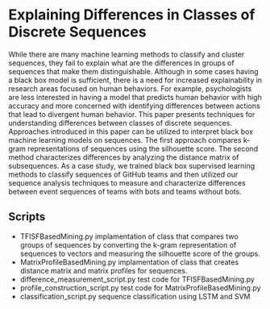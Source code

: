 # Explaining Differences in Classes of Discrete Sequences
While there are many machine learning methods to classify and cluster sequences, they fail to explain what are the differences in groups of sequences that make them distinguishable. Although in some cases having a black box model is sufficient, there is a need for increased explainability in research areas focused on human behaviors. For example, psychologists are less interested in having a model that predicts human behavior with high accuracy and more concerned with identifying differences between actions that lead to divergent human behavior.
This paper presents techniques for understanding differences between classes of discrete sequences. Approaches introduced in this paper can be utilized to interpret black box machine learning models on sequences. The first approach compares k-gram representations of sequences using the silhouette score. The second method characterizes differences by analyzing the distance matrix of subsequences. As a case study, we trained black box supervised learning methods to classify sequences of GitHub teams and then utilized our sequence analysis techniques to measure and characterize differences between event sequences of teams with bots and teams without bots.
## Scripts
* TFISFBasedMining.py implamentation of class that compares two groups of sequences by converting the k-gram representation of sequences to vectors and measuring the silhouette score of the groups.
* MatrixProfileBasedMining.py implamentation of class that creates distance matrix and matrix profiles for sequences.
* difference\_measurement\_script.py test code for TFISFBasedMining.py
* profile\_construction\_script.py test code for MatrixProfileBasedMining.py
* classification\_script.py sequence classification using LSTM and SVM
